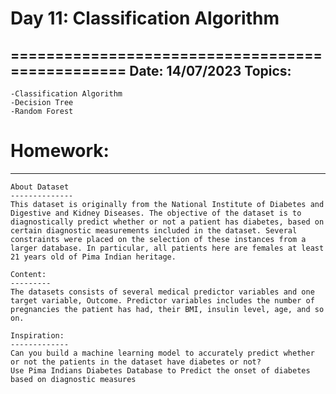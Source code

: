 # Day 11: Classification Algorithm
================================================
Date: 14/07/2023
Topics:
------------------
	-Classification Algorithm
	-Decision Tree
	-Random Forest
	

	
# Homework:
-----------
    About Dataset
    --------------
    This dataset is originally from the National Institute of Diabetes and Digestive and Kidney Diseases. The objective of the dataset is to diagnostically predict whether or not a patient has diabetes, based on certain diagnostic measurements included in the dataset. Several constraints were placed on the selection of these instances from a larger database. In particular, all patients here are females at least 21 years old of Pima Indian heritage.
    
    Content:
    ---------
    The datasets consists of several medical predictor variables and one target variable, Outcome. Predictor variables includes the number of pregnancies the patient has had, their BMI, insulin level, age, and so on.
    
    Inspiration:
    -------------
    Can you build a machine learning model to accurately predict whether or not the patients in the dataset have diabetes or not?
    Use Pima Indians Diabetes Database to Predict the onset of diabetes based on diagnostic measures
    
